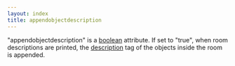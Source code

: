 ```yaml
---
layout: index
title: appendobjectdescription
---
```


"appendobjectdescription" is a [boolean](../types/boolean.html) attribute. If set to "true", when room descriptions are printed, the [description](description.html) tag of the objects inside the room is appended.
